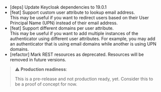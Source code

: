 * [deps] Update Keycloak dependencies to 19.0.1
* [feat] Support custom user attribute to lookup email address. <br>This may be useful if you want to redirect users based on their User Principal Name (UPN) instead of their email address.
* [feat] Support different domains per user attribute. <br>This may be useful if you want to add multiple instances of the authenticator using different user attributes. For example, you may add an authenticator that is using email domains while another is using UPN domains.
* [refactor] Mark REST resources as deprecated. Resources will be removed in future versions.

> ⚠️ **Production readiness**:
>
> This is a pre-release and not production ready, yet.
> Consider this to be a proof of concept for now.
>
>
